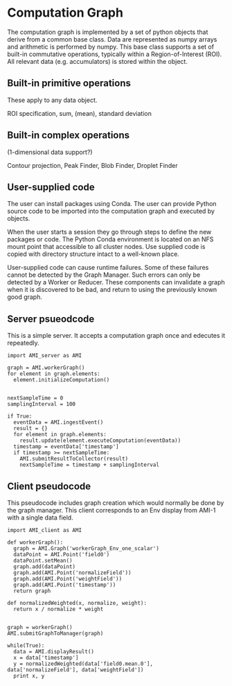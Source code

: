 
# Computation Graph

The computation graph is implemented by a set of python objects that derive from a common base class.
Data are represented as numpy arrays and arithmetic is performed by numpy.
This base class supports a set of built-in commutative operations, typically within a Region-of-Interest (ROI).
All relevant data (e.g. accumulators) is stored within the object.

## Built-in primitive operations

These apply to any data object.

ROI specification,
sum, (mean), standard deviation

## Built-in complex operations

(1-dimensional data support?)

Contour projection,
Peak Finder,
Blob Finder,
Droplet Finder

## User-supplied code

The user can install packages using Conda.
The user can provide Python source code to be imported into the computation graph and executed by objects.

When the user starts a session they go through steps to define the new packages or code.
The Python Conda environment is located on an NFS mount point that accessible to all cluster nodes.
Use supplied code is copied with directory structure intact to a well-known place.


User-supplied code can cause runtime failures.
Some of these failures cannot be detected by the Graph Manager.
Such errors can only be detected by a Worker or Reducer.
These components can invalidate a graph when it is discovered to be bad,
and return to using the previously known good graph.


## Server psueodcode

This is a simple server.
It accepts a computation graph once and edecutes it repeatedly.


```
import AMI_server as AMI

graph = AMI.workerGraph()
for element in graph.elements:
  element.initializeComputation()


nextSampleTime = 0
samplingInterval = 100

if True:
  eventData = AMI.ingestEvent()
  result = {}
  for element in graph.elements:
    result.update(element.executeComputation(eventData))
  timestamp = eventData['timestamp']
  if timestamp >= nextSampleTime:
    AMI.submitResultToCollector(result)
    nextSampleTime = timestamp + samplingInterval

```

## Client pseudocode

This pseudocode includes graph creation which would normally be done by the graph manager.
This client corresponds to an Env display from AMI-1 with a single data field.

```
import AMI_client as AMI

def workerGraph():
  graph = AMI.Graph('workerGraph_Env_one_scalar')
  dataPoint = AMI.Point('field0')
  dataPoint.setMean()
  graph.add(dataPoint)
  graph.add(AMI.Point('normalizeField'))
  graph.add(AMI.Point('weightField'))
  graph.add(AMI.Point('timestamp'))
  return graph

def normalizedWeighted(x, normalize, weight):
  return x / normalize * weight


graph = workerGraph()
AMI.submitGraphToManager(graph)

while(True):
  data = AMI.displayResult()
  x = data['timestamp']
  y = normalizedWeighted(data['field0.mean.0'], data['normalizeField'], data['weightField'])
  print x, y

```
